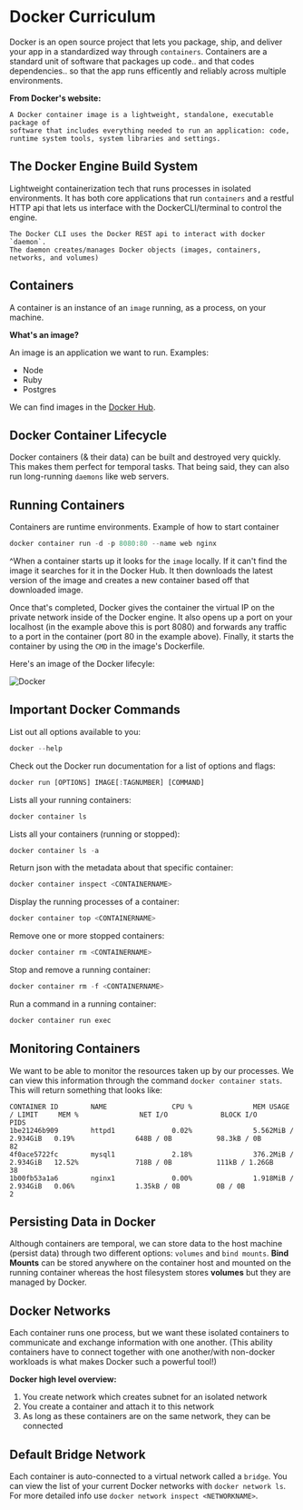 # Docker Curriculum 

Docker is an open source project that lets you package, ship,  and deliver your app in a standardized way through `containers`.  Containers are a standard unit of software that packages up code.. and that codes dependencies..  so that the app runs efficently and reliably across multiple environments.

**From Docker's website:**

```
A Docker container image is a lightweight, standalone, executable package of 
software that includes everything needed to run an application: code, 
runtime system tools, system libraries and settings.
```

## The Docker Engine Build System

Lightweight containerization tech that runs processes in isolated environments. It has both core applications that run `containers` and a restful HTTP api that lets us interface with the DockerCLI/terminal to control the engine.

```
The Docker CLI uses the Docker REST api to interact with docker `daemon`. 
The daemon creates/manages Docker objects (images, containers, networks, and volumes)
```

## Containers

A container is an instance of an `image` running, as a process, on your machine.

**What's an image?**

An image is an application we want to run. Examples:

* Node
* Ruby
* Postgres

We can find images in the [Docker Hub](https://hub.docker.com).

## Docker Container Lifecycle

Docker containers (& their data) can be built and destroyed very quickly. This makes them perfect for temporal tasks. That being said, they can also run long-running `daemons` like web servers.

## Running Containers

Containers are runtime environments. Example of how to start container

```javascript
docker container run -d -p 8080:80 --name web nginx
```

^When a container starts up it looks for the `image` locally. If it can't find the image it searches for it in the Docker Hub. It then downloads the latest version of the image and creates a new container based off that downloaded image.

Once that's completed, Docker gives the container the virtual IP on the private network inside of the Docker engine. It also opens up a port on your localhost (in the example above this is port 8080) and forwards any traffic to a port in the container (port 80 in the example above). Finally, it starts the container by using the `CMD` in the image's Dockerfile.

Here's an image of the Docker lifecyle:

![Docker](https://cdn-media-1.freecodecamp.org/images/1*easlVE_DOqRDUDkVINRI9g.png)

## Important Docker Commands

List out all options available to you:

```javascript
docker --help
```

Check out the Docker run documentation for a list of options and flags:

```javascript
docker run [OPTIONS] IMAGE[:TAGNUMBER] [COMMAND]
```

Lists all your running containers:

```javascript
docker container ls
```

Lists all your containers (running or stopped):

```javascript
docker container ls -a
```

Return json with the metadata about that specific container:

```javascript
docker container inspect <CONTAINERNAME>
```

Display the running processes of a container:

```javascript
docker container top <CONTAINERNAME>
```

Remove one or more stopped containers:

```javascript
docker container rm <CONTAINERNAME>
```

Stop and remove a running container:

```javascript
docker container rm -f <CONTAINERNAME>
```

Run a command in a running container:

```javascript
docker container run exec
```

## Monitoring Containers

We want to be able to monitor the resources taken up by our processes. We can view this information through the command `docker container stats`. This will return something that looks like:

```
CONTAINER ID        NAME                CPU %               MEM USAGE / LIMIT     MEM %               NET I/O             BLOCK I/O           PIDS
1be21246b909        httpd1              0.02%               5.562MiB / 2.934GiB   0.19%               648B / 0B           98.3kB / 0B         82
4f0ace5722fc        mysql1              2.18%               376.2MiB / 2.934GiB   12.52%              718B / 0B           111kB / 1.26GB      38
1b00fb53a1a6        nginx1              0.00%               1.918MiB / 2.934GiB   0.06%               1.35kB / 0B         0B / 0B             2
```

## Persisting Data in Docker

Although containers are temporal, we can store data to the host machine (persist data) through two different options: `volumes` and `bind mounts`. **Bind Mounts** can be stored anywhere on the container host and mounted on the running container whereas the host filesystem stores **volumes** but they are managed by Docker. 

## Docker Networks

Each container runs one process, but we want these isolated containers to communicate and exchange information with one another. (This ability containers have to connect together with one another/with non-docker workloads is what makes Docker such a powerful tool!)

**Docker high level overview:**

1. You create network which creates subnet for an isolated network
2. You create a container and attach it to this network
3. As long as these containers are on the same network, they can be connected

## Default Bridge Network

Each container is auto-connected to a virtual network called a `bridge`. You can view the list of your current Docker networks with `docker network ls`. For more detailed info use `docker network inspect <NETWORKNAME>`.




